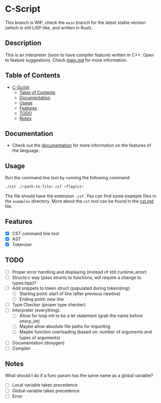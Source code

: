 # C-Script
This branch is WIP, check the `main` branch for the latest stable version (which is still LISP-like, and written in Rust).
## Description
This is an interpreter (soon to have compiler feature) written in C++. Open to feature suggestions. Check [main.md](docs/main.md) for more information.

## Table of Contents
- [C-Script](#c-script)
  - [Table of Contents](#table-of-contents)
  - [Documentation](#documentation)
  - [Usage](#usage)
  - [Features](#features)
  - [TODO](#todo)
  - [Notes](#notes)

## Documentation
- Check out the [documentation](docs/main.md) for more information on the features of the language.

## Usage
Run the command line tool by running the following command:
```bash
./cst ./<path-to-file>.csf <flag(s)>
```
The file should have the extension `.csf`. You can find some example files in the `examples` directory.
More about the `cst` tool can be found in the [cst.md](docs/cst.md) file.

## Features
- [x] CST command line tool
- [x] AST
- [x] Tokenizer

## TODO
- [ ] Proper error handling and displaying (instead of std::runtime_error)
- [ ] Structs:c way (pass structs to functions, will require a change to types.hpp)?
- [ ] Add snippets to token struct (populated during tokenizing):
    - [ ] Starting point: start of line (after previous newline)
    - [ ] Ending point: new line
- [ ] Type Checker (proper type checker)
- [ ] Interpreter (everything):
    - [ ] Allow for loop init to be a let statement (grab the name before interp_let)
    - [ ] Maybe allow absolute file paths for importing
    - [ ] Maybe function overloading (based on: number of arguments and types of arguments)
- [ ] Documentation (doxygen)
- [ ] Compiler
 
## Notes

What should I do if a func param has the same name as a global variable?
- [ ] Local variable takes precedence
- [ ] Global variable takes precedence
- [ ] Error
